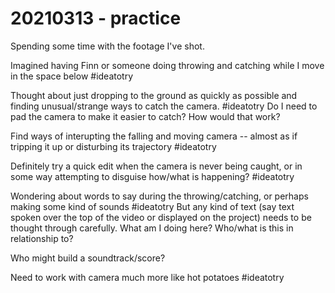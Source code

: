 # 20210313 - practice

Spending some time with the footage I've shot. 

Imagined having Finn or someone doing throwing and catching while I move in the space below #ideatotry 

Thought about just dropping to the ground as quickly as possible and finding unusual/strange ways to catch the camera. #ideatotry Do I need to pad the camera to make it easier to catch? How would that work? 

Find ways of interupting the falling and moving camera -- almost as if tripping it up or disturbing its trajectory #ideatotry 

Definitely try a quick edit when the camera is never being caught, or in some way attempting to disguise how/what is happening? #ideatotry 

Wondering about words to say during the throwing/catching, or perhaps making some kind of sounds #ideatotry  But any kind of text (say text spoken over the top of the video or displayed on the project) needs to be thought through carefully. What am I doing here? Who/what is this in relationship to? 

Who might build a soundtrack/score? 

Need to work with camera much more like hot potatoes #ideatotry 

